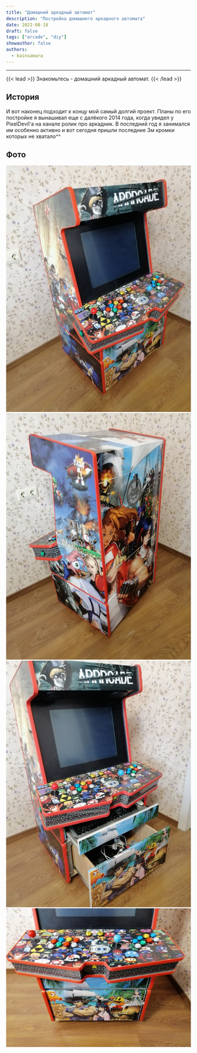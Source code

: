 ```yaml
---
title: "Домашний аркадный автомат"
description: "Постройка домашнего аркадного автомата"
date: 2022-08-18
draft: false
tags: ["arcade", "diy"]
showauthor: false
authors:
  - kainsamara
---
```


---
{{< lead >}}
Знакомьтесь -  домашний аркадный автомат.
{{< /lead >}}
## История
И вот наконец подходит к концу мой самый долгий проект. Планы по его постройке я вынашивал еще с далёкого 2014 года, когда увидел у PixelDevil'a на канале ролик про аркадник. В последний год я занимался им особенно активно и вот сегодня пришли последние 3м кромки которых не хватало^^ 
## Фото
![](1.jpg)
![](2.jpg)
![](3.jpg)
![](4.jpg)